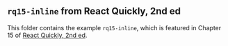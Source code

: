 ## `rq15-inline` from React Quickly, 2nd ed

This folder contains the example `rq15-inline`, which is featured in Chapter 15 of [React Quickly, 2nd ed](https://reactquickly.dev).
